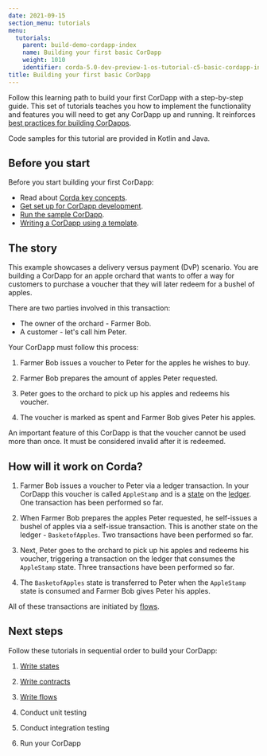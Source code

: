 ```yaml
---
date: 2021-09-15
section_menu: tutorials
menu:
  tutorials:
    parent: build-demo-cordapp-index
    name: Building your first basic CorDapp
    weight: 1010
    identifier: corda-5.0-dev-preview-1-os-tutorial-c5-basic-cordapp-intro
title: Building your first basic CorDapp
---
```


Follow this learning path to build your first CorDapp with a step-by-step guide. This set of tutorials teaches you how to implement the functionality and features you will need to get any CorDapp up and running. It reinforces [best practices for building CorDapps](xxx).

Code samples for this tutorial are provided in Kotlin and Java.

## Before you start

Before you start building your first CorDapp:

- Read about [Corda key concepts](key-concepts.md).
- [Get set up for CorDapp development](getting-set-up.md).
- [Run the sample CorDapp](cordapp-tutorial.md).
- [Writing a CorDapp using a template](writing-a-cordapp-using-a-template.md).

## The story

This example showcases a delivery versus payment (DvP) scenario. You are building a CorDapp for an apple orchard that wants to offer a way for customers to purchase a voucher that they will later redeem for a bushel of apples.

There are two parties involved in this transaction:

- The owner of the orchard - Farmer Bob.
- A customer - let's call him Peter.

Your CorDapp must follow this process:

1. Farmer Bob issues a voucher to Peter for the apples he wishes to buy.

2. Farmer Bob prepares the amount of apples Peter requested.

3. Peter goes to the orchard to pick up his apples and redeems his voucher.

4. The voucher is marked as spent and Farmer Bob gives Peter his apples.

An important feature of this CorDapp is that the voucher cannot be used more than once. It must be considered invalid after it is redeemed.

## How will it work on Corda?

1. Farmer Bob issues a voucher to Peter via a ledger transaction. In your CorDapp this voucher is called `AppleStamp` and is a [state](key-concepts-states.md) on the [ledger](key-concepts-ledger.md). One transaction has been performed so far.

2. When Farmer Bob prepares the apples Peter requested, he self-issues a bushel of apples via a self-issue transaction. This is another state on the ledger - `BasketofApples`. Two transactions have been performed so far.

3. Next, Peter goes to the orchard to pick up his apples and redeems his voucher, triggering a transaction on the ledger that consumes the `AppleStamp` state. Three transactions have been performed so far.

4. The `BasketofApples` state is transferred to Peter when the `AppleStamp` state is consumed and Farmer Bob gives Peter his apples.

All of these transactions are initiated by [flows](key-concepts-flows.md).

## Next steps

Follow these tutorials in sequential order to build your CorDapp:

<!---These will all link to the new tutorials when they are added.--->

1. [Write states](basic-cordapp-state.md)

2. [Write contracts](basic-cordapp-contract.md)

3. [Write flows](basic-cordapp-flows.md)

4. Conduct unit testing

5. Conduct integration testing

6. Run your CorDapp
